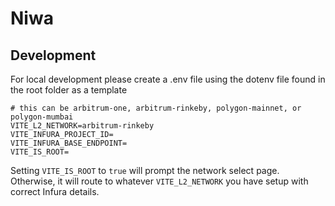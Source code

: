 # Niwa

## Development

For local development please create a .env file using the dotenv file found in the root folder as a template

```
# this can be arbitrum-one, arbitrum-rinkeby, polygon-mainnet, or polygon-mumbai
VITE_L2_NETWORK=arbitrum-rinkeby
VITE_INFURA_PROJECT_ID=
VITE_INFURA_BASE_ENDPOINT=
VITE_IS_ROOT=
```

Setting `VITE_IS_ROOT` to `true` will prompt the network select page.
Otherwise, it will route to whatever `VITE_L2_NETWORK` you have setup with correct Infura details.
